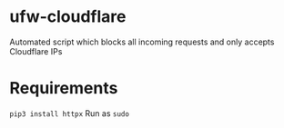 # ufw-cloudflare
Automated script which blocks all incoming requests and only accepts Cloudflare IPs

# Requirements
```pip3 install httpx```
Run as ``sudo``
